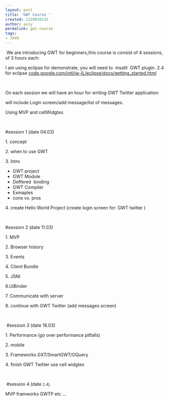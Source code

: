 ```yaml
---
layout: post
title: 'GWT Course '
created: 1329039142
author: aviy
permalink: gwt-course
tags:
- JAVA
---
```

<p>&nbsp;We are introducing GWT for beginners,this course is consist of 4 sessions, of 3 hours each:</p>
<p>I am using eclipse for demonstrate,&nbsp;you will need to &nbsp;insatll &nbsp;GWT plugin. 2.4 for eclipse&nbsp;<a href="http://code.google.com/intl/iw-IL/eclipse/docs/getting_started.html">code.google.com/intl/iw-IL/eclipse/docs/getting_started.html</a></p>
<p>&nbsp;</p>
<p>On each session we will have an hour for writing GWT Twitter application:</p>
<p>will include Login screen/add message/list of messages.&nbsp;</p>
<p>Using MVP and cellWidgtes</p>
<p>&nbsp;</p>
<p>#session 1 (date 04.03)</p>
<p>1. concept</p>
<p>2. when to use GWT</p>
<p>3. Intro</p>
<ul>
    <li>GWT project</li>
    <li>GWT Module</li>
    <li>Deffered &nbsp;binding</li>
    <li>GWT Compiler</li>
    <li>Exmaples</li>
    <li>cons vs. pros</li>
</ul>
<p>4. create Hello World Project (create login screen for: GWT twitter )</p>
<p>&nbsp;</p>
<p>#session 2&nbsp;(date 11.03)</p>
<p>1. MVP</p>
<p>2. Browser history</p>
<p>3. Events</p>
<p>4. Client Bundle</p>
<p>5. JSNI</p>
<p>6.UiBinder</p>
<p>7. Communicate with server</p>
<p>8. continue with GWT Twitter (add messages screen)</p>
<p>&nbsp;</p>
<p>&nbsp;#session 3 (date 18.03)</p>
<p>1. Performance (go over performance pitfalls)</p>
<p>2. mobile</p>
<p>3. Frameworks GXT/SmartGWT/GQuery</p>
<p>4. finish GWT Twitter use cell widgtes&nbsp;</p>
<p>&nbsp;</p>
<p>&nbsp;#session 4 (date&nbsp;<span style="background-color: rgba(255, 255, 255, 0.917969); color: rgb(34, 34, 34); font-family: arial, sans-serif; font-size: 13px; line-height: normal; ">1.4)</span></p>
<p>MVP framworks GWTP etc ...</p>
<p>&nbsp;</p>
<p>&nbsp;</p>
